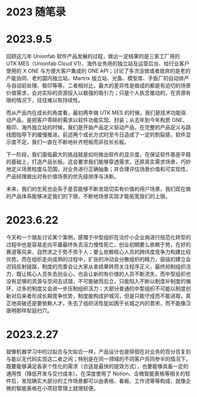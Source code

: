 # 2023 随笔录

# 2023.9.5

回顾这几年 Unionfab 软件产品发展的过程，做出一定结果的是三家工厂用的 UTK MES（Unionfab Cloud V1）、海外业务用的独立站及运营后台、给行业客户使用的 X ONE 与方便大客户集成的 ONE API；讨论了多次没做或者放弃的是老的产能协同、老的国内独立站、Martrix 独立站、光鱼、模型库、手扳厂的自动排产与自动前处理、极印等等。二者相对比，最大的差异性是做成的都是有迫切的场景价值需求，会对实际的资源投入以极强的吸引力；只是个人执念推动的，在资源有限的情况下，往往难以有持续性。

而从产品内在成长的角度看，最初两年做 UTK MES 的时候，我们是技术功能驱动产品，是把客户零碎的需求以软件功能实现、封装；从去年到今年构思 ONE、极印、海外独立站的时候，我们是开始产品定义驱动产品，在完整的产品定义与路线图指导下的缓慢推进。前述两个成长方式时至今日造成了一定的割裂感，软件显示度不足，我们一直在不断地补齐短板而非拉长长板。

下一阶段，我们面临最大的挑战就是如何做出软件的显示度，在保证软件基座平稳的基础上，打造产品长板。这会要求我们能够穿透需求，还原真实需求场景，巧妙地定义场景粒度与范围，对业务进行正确抽象；并合理评估场景价值和可实现性，产品经理做出对有价值场景的优先级排序与决断。

未来，我们的生死也会系于是否能够不断发现切实有价值的用户场景，我们现在做的产品体系能够决定我们的下限，不断地场景实现才能拓宽我们的上限。

# 2023.6.22

今天和一个朋友讨论某个案例，感慨于中型组织在治疗小企业病进行规范化转型的过程中也是容易走向平庸最终失去活力慢性死亡。创业初期要么依赖于势，在好的赛道等风来，自然求之于势不责于人；要么依赖核心人员的跨纬度竞争力构建比较优势。而在组织走向成熟的过程中，扩张的冲动会分散组织的精力，层级的建立会迟钝反射链路，制度的完善会让大家从拿结果转而关注程序正义，最终抑制组织活力，既让核心人员失去创业心，也会让新的有价值的人员不断流失。而中型组织也没有足够的资源与空间去试错，不可能破而后立，只能陷入不断以制度补制度的循环，过多的制度又会进一步压制组织活力；大部分普通的中型组织不可能以制度创新对后来者形成长期竞争优势，制度能构成护城河，但是只能守成而不能进取，真正地突破还是要依赖人才。失去了组织活性犹如困于长城之内的晋宋，而不能像汉唐明那样犁庭扫穴。

# 2023.2.27

就像机器学习中的过拟合与欠拟合一样，产品设计也是徘徊在对业务的百分百复刻与能以无代码实现这二者之间；特别是在同一领域的不同客户异同参半的情况下，既要能够满足各家个性化的需求（合适是最快的提效方式），也要能够具备一定的通用性（降低开发与交付成本）。在深度使用了 Notion、企微智能表格等相关的软件后，发现确实大部分的工作场景都可以由表格、看板、工作流等等构成，就像企微的智能表格在小项目管理上就很轻便。
